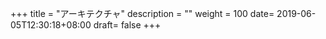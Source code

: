 +++
title = "アーキテクチャ"
description = ""
weight = 100
date= 2019-06-05T12:30:18+08:00
draft= false
+++
